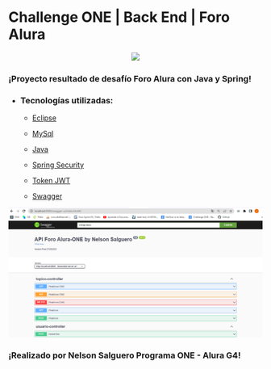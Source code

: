 # Challenge ONE | Back End | Foro Alura 

<p align="center" >
     <img width="200" heigth="200" src="https://user-images.githubusercontent.com/91544872/209678377-70b50b21-33de-424c-bed8-6a71ef3406ff.png">
</p>

### ¡Proyecto resultado de desafío Foro Alura con Java y Spring! 

- ### Tecnologías utilizadas:

  - [Eclipse](https://www.eclipse.org/)
  - [MySql](https://www.mysql.com/)
  - [Java](https://www.java.com/en/)

  - [Spring Security](https://start.spring.io/)
  - [Token JWT](https://jwt.io/)
  - [Swagger](https://swagger.io)

<p align="center" >
          <img width="800" heigth="800" src="https://github.com/NelsonSal/API-Foro-ALURA-ONE/blob/main/swagger.png">
 </p> 
 
 ### ¡Realizado por Nelson Salguero Programa ONE - Alura G4! 
 

  
